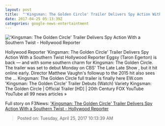 ```yaml
---
layout: post
title:  "'Kingsman: The Golden Circle' Trailer Delivers Spy Action With a Southern Twist - Hollywood Reporter"
date: 2017-04-25 05:13:39Z
categories: google-news-entertaintment
---
```


!['Kingsman: The Golden Circle' Trailer Delivers Spy Action With a Southern Twist - Hollywood Reporter](http://cdn5.thr.com/sites/default/files/2017/04/kingsman.jpg)

Hollywood Reporter 'Kingsman: The Golden Circle' Trailer Delivers Spy Action With a Southern Twist Hollywood Reporter Eggsy (Taron Egerton) is back — and with some southern charm for Kingsman: The Golden Circle. The trailer was set to debut Monday on CBS' The Late Late Show , but it hit online early. Director Matthew Vaughn's followup to the 2015 hit also sees the ... Kingsman: The Golden Circle full trailer is finally here EW.com 'Kingsman: The Golden Circle' Trailer Debuts (Watch) Variety Kingsman: The Golden Circle | Official Trailer [HD] | 20th Century FOX YouTube YouTube all 99 news articles »


Full story on F3News: ['Kingsman: The Golden Circle' Trailer Delivers Spy Action With a Southern Twist - Hollywood Reporter](http://www.f3nws.com/n/rhZjAC)

> Posted on: Tuesday, April 25, 2017 10:13:39 AM

